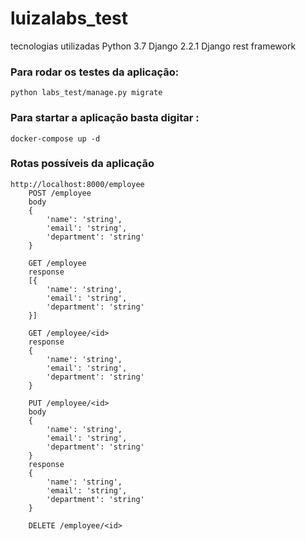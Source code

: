 # luizalabs_test

tecnologias utilizadas
Python 3.7
Django 2.2.1
Django rest framework

### Para rodar os testes da aplicação:
```shell 
python labs_test/manage.py migrate
```


### Para startar a aplicação basta digitar :
```shell 
docker-compose up -d
```

### Rotas possíveis da aplicação
```shell 
http://localhost:8000/employee
    POST /employee
    body
    {
        'name': 'string',
        'email': 'string',
        'department': 'string'
    }

    GET /employee
    response
    [{
        'name': 'string',
        'email': 'string',
        'department': 'string'
    }]

    GET /employee/<id>
    response
    {
        'name': 'string',
        'email': 'string',
        'department': 'string'
    }

    PUT /employee/<id>
    body
    {
        'name': 'string',
        'email': 'string',
        'department': 'string'
    }
    response
    {
        'name': 'string',
        'email': 'string',
        'department': 'string'
    }

    DELETE /employee/<id>
```


